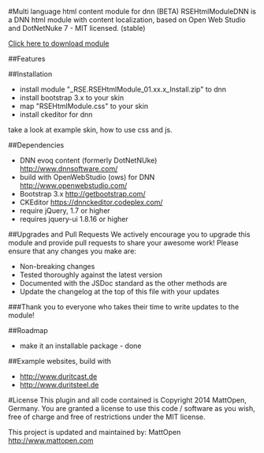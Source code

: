#Multi language html content module for dnn  (BETA)
RSEHtmlModuleDNN is a DNN html module with content localization, based on Open Web Studio and DotNetNuke 7 - MIT licensed. (stable)

<a href="https://github.com/MattOpen/RSEHtmlModule/blob/master/install/RSEHtmlModule_unzip_first.zip" download>Click here to download module</a>

##Features


##Installation
* install module "_RSE.RSEHtmlModule_01.xx.x_Install.zip" to dnn
* install bootstrap 3.x to your skin
  <script src="<%= PortalSettings.HomeDirectory %>bootstrap/js/bootstrap.min.js" type="text/javascript"></script>
  <link rel="stylesheet" type="text/css" href="<%= PortalSettings.HomeDirectory %>bootstrap/css/bootstrap.min.css" />
* map "RSEHtmlModule.css" to your skin <link rel="stylesheet" type="text/css" href="/DesktopModules/RSE/RSEHtmlModule/RSEHtmlModule.css" />
* install ckeditor for dnn

take a look at example skin, how to use css and js.

##Dependencies
* DNN evoq content (formerly DotNetNUke) http://www.dnnsoftware.com/
* build with OpenWebStudio (ows) for DNN http://www.openwebstudio.com/
* Bootstrap 3.x http://getbootstrap.com/
* CKEditor https://dnnckeditor.codeplex.com/
* require jQuery, 1.7 or higher
* requires jquery-ui 1.8.16 or higher


##Upgrades and Pull Requests
We actively encourage you to upgrade this module and provide pull requests to share your awesome work! Please ensure that any changes you make are:
* Non-breaking changes
* Tested thoroughly against the latest version
* Documented with the JSDoc standard as the other methods are
* Update the changelog at the top of this file with your updates

###Thank you to everyone who takes their time to write updates to the module!


##Roadmap
* make it an installable package - done

##Example websites, build with 
* http://www.duritcast.de
* http://www.duritsteel.de

#License
This plugin and all code contained is Copyright 2014 MattOpen, Germany. You are granted a license to use this code / software as you wish, free of charge and free of restrictions under the MIT license. 

This project is updated and maintained by:
MattOpen http://www.mattopen.com
